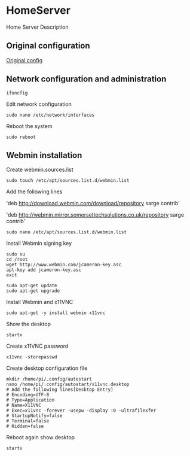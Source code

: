 # HomeServer
Home Server Description

## Original configuration

[Original config](/HomeServer/01_demos.txt)

## Network configuration and administration

```
ifoncfig
```

Edit network configuration

```
sudo nano /etc/network/interfaces
```

Reboot the system

```
sudo reboot
```

## Webmin installation

Create webmin.sources.list

```
sudo touch /etc/apt/sources.list.d/webmin.list
```

Add the following lines

'deb http://download.webmin.com/download/repository sarge contrib'

'deb http://webmin.mirror.somersettechsolutions.co.uk/repository sarge contrib'

```
sudo nano /etc/apt/sources.list.d/webmin.list
```

Install Webmin signing key

```
sudo su
cd /root
wget http://www.webmin.com/jcameron-key.asc
apt-key add jcameron-key.asc
exit
```

```
sudo apt-get update
sudo apt-get upgrade
```

Install Webmin and x11VNC

```
sudo apt-get -y install webmin x11vnc
```

Show the desktop

```
startx
```

Create x11VNC password

```
x11vnc -storepasswd
```

Create desktop configuration file

```
mkdir /home/pi/.config/autostart
nano /home/pi/.config/autostart/x11vnc.desktop
# Add the following lines[Desktop Entry]
# Encoding=UTF-8
# Type=Application
# Name=X11VNC
# Exec=x11vnc -forever -usepw -display :0 -ultrafilexfer
# StartupNotify=false
# Terminal=false
# Hidden=false
```

Reboot again show desktop

```
startx
```

